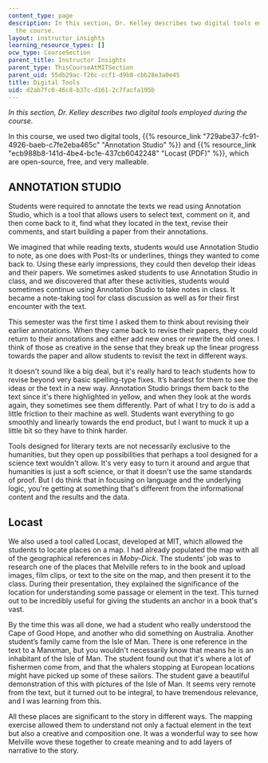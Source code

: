 ```yaml
---
content_type: page
description: In this section, Dr. Kelley describes two digital tools employed during
  the course.
layout: instructor_insights
learning_resource_types: []
ocw_type: CourseSection
parent_title: Instructor Insights
parent_type: ThisCourseAtMITSection
parent_uid: 55db29ac-f26c-ccf1-d9b8-cbb28e3a0e45
title: Digital Tools
uid: d2ab7fc0-46c8-b37c-d161-2c7facfa195b
---
```

_In this section, Dr. Kelley describes two digital tools employed during the course._

In this course, we used two digital tools, {{% resource_link "729abe37-fc91-4926-baeb-c7fe2eba465c" "Annotation Studio" %}} and {{% resource_link "ecb988b8-141d-4be4-bc1e-437cb6042248" "Locast (PDF)" %}}, which are open-source, free, and very malleable.

## ANNOTATION STUDIO

Students were required to annotate the texts we read using Annotation Studio, which is a tool that allows users to select text, comment on it, and then come back to it, find what they located in the text, revise their comments, and start building a paper from their annotations.

We imagined that while reading texts, students would use Annotation Studio to note, as one does with Post-Its or underlines, things they wanted to come back to. Using these early impressions, they could then develop their ideas and their papers. We sometimes asked students to use Annotation Studio in class, and we discovered that after these activities, students would sometimes continue using Annotation Studio to take notes in class. It became a note-taking tool for class discussion as well as for their first encounter with the text.

This semester was the first time I asked them to think about revising their earlier annotations. When they came back to revise their papers, they could return to their annotations and either add new ones or rewrite the old ones. I think of those as creative in the sense that they break up the linear progress towards the paper and allow students to revisit the text in different ways.

It doesn't sound like a big deal, but it's really hard to teach students how to revise beyond very basic spelling-type fixes. It’s hardest for them to see the ideas or the text in a new way. Annotation Studio brings them back to the text since it's there highlighted in yellow, and when they look at the words again, they sometimes see them differently. Part of what I try to do is add a little friction to their machine as well. Students want everything to go smoothly and linearly towards the end product, but I want to muck it up a little bit so they have to think harder.

Tools designed for literary texts are not necessarily exclusive to the humanities, but they open up possibilities that perhaps a tool designed for a science text wouldn't allow. It's very easy to turn it around and argue that humanities is just a soft science, or that it doesn't use the same standards of proof. But I do think that in focusing on language and the underlying logic, you're getting at something that's different from the informational content and the results and the data.

## Locast

We also used a tool called Locast, developed at MIT, which allowed the students to locate places on a map. I had already populated the map with all of the geographical references in _Moby-Dick_. The students' job was to research one of the places that Melville refers to in the book and upload images, film clips, or text to the site on the map, and then present it to the class. During their presentation, they explained the significance of the location for understanding some passage or element in the text. This turned out to be incredibly useful for giving the students an anchor in a book that's vast.

By the time this was all done, we had a student who really understood the Cape of Good Hope, and another who did something on Australia. Another student’s family came from the Isle of Man. There is one reference in the text to a Manxman, but you wouldn't necessarily know that means he is an inhabitant of the Isle of Man. The student found out that it's where a lot of fishermen come from, and that the whalers stopping at European locations might have picked up some of these sailors. The student gave a beautiful demonstration of this with pictures of the Isle of Man. It seems very remote from the text, but it turned out to be integral, to have tremendous relevance, and I was learning from this.

All these places are significant to the story in different ways. The mapping exercise allowed them to understand not only a factual element in the text but also a creative and composition one. It was a wonderful way to see how Melville wove these together to create meaning and to add layers of narrative to the story.